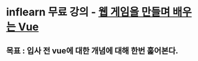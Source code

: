 # inflearn 무료 강의 - [웹 게임을 만들며 배우는 Vue](https://www.inflearn.com/course/web-game-vue#curriculum)

## 목표 : 입사 전 vue에 대한 개념에 대해 한번 훑어본다.
